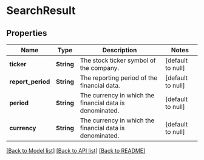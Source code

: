 # SearchResult
## Properties

| Name | Type | Description | Notes |
|------------ | ------------- | ------------- | -------------|
| **ticker** | **String** | The stock ticker symbol of the company. | [default to null] |
| **report\_period** | **String** | The reporting period of the financial data. | [default to null] |
| **period** | **String** | The currency in which the financial data is denominated. | [default to null] |
| **currency** | **String** | The currency in which the financial data is denominated. | [default to null] |

[[Back to Model list]](../README.md#documentation-for-models) [[Back to API list]](../README.md#documentation-for-api-endpoints) [[Back to README]](../README.md)


